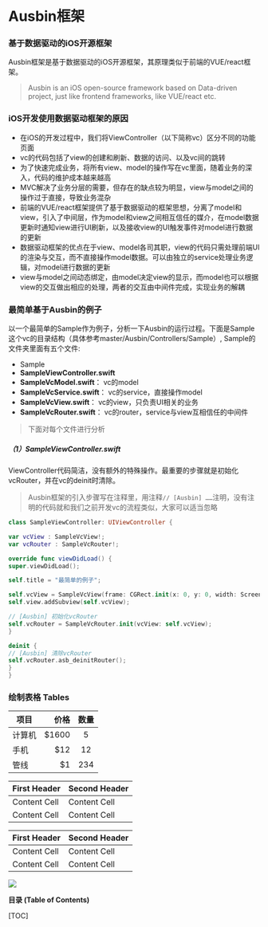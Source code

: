 # Ausbin框架
### 基于数据驱动的iOS开源框架
Ausbin框架是基于数据驱动的iOS开源框架，其原理类似于前端的VUE/react框架。
> Ausbin is an iOS open-source framework based on Data-driven project, just like frontend frameworks, like VUE/react etc.

### iOS开发使用数据驱动框架的原因
- 在iOS的开发过程中，我们将ViewController（以下简称vc）区分不同的功能页面
- vc的代码包括了view的创建和刷新、数据的访问、以及vc间的跳转
- 为了快速完成业务，将所有view、model的操作写在vc里面，随着业务的深入，代码的维护成本越来越高
- MVC解决了业务分层的需要，但存在的缺点较为明显，view与model之间的操作过于直接，导致业务混杂
- 前端的VUE/react框架提供了基于数据驱动的框架思想，分离了model和view，引入了中间层，作为model和view之间相互信任的媒介，在model数据更新时通知view进行UI刷新，以及接收view的UI触发事件对model进行数据的更新
- 数据驱动框架的优点在于view、model各司其职，view的代码只需处理前端UI的渲染与交互，而不直接操作model数据。可以由独立的service处理业务逻辑，对model进行数据的更新
- view与model之间动态绑定，由model决定view的显示，而model也可以根据view的交互做出相应的处理，两者的交互由中间件完成，实现业务的解耦

### 最简单基于Ausbin的例子
以一个最简单的Sample作为例子，分析一下Ausbin的运行过程。下面是Sample这个vc的目录结构（具体参考master/Ausbin/Controllers/Sample）, Sample的文件夹里面有五个文件:
+ Sample
+ **SampleViewController.swift**
+ **SampleVcModel.swift**： vc的model
+ **SampleVcService.swift**： vc的service，直接操作model
+ **SampleVcView.swift**： vc的view，只负责UI相关的业务
+ **SampleVcRouter.swift**： vc的router，service与view互相信任的中间件

> 下面对每个文件进行分析

##### （1）SampleViewController.swift

ViewController代码简洁，没有额外的特殊操作。最重要的步骤就是初始化vcRouter，并在vc的deinit时清除。

> Ausbin框架的引入步骤写在注释里，用注释`// [Ausbin] ……`注明，没有注明的代码就和我们之前开发vc的流程类似，大家可以适当忽略

```swift
class SampleViewController: UIViewController {

var vcView : SampleVcView!;
var vcRouter : SampleVcRouter!;

override func viewDidLoad() {
super.viewDidLoad();

self.title = "最简单的例子";

self.vcView = SampleVcView(frame: CGRect.init(x: 0, y: 0, width: ScreenWidth, height:ScreenHeight-Status_Bar_Height-Navigation_Bar_Height));
self.view.addSubview(self.vcView);

// [Ausbin] 初始化vcRouter
self.vcRouter = SampleVcRouter.init(vcView: self.vcView);
}

deinit {
// [Ausbin] 清除vcRouter
self.vcRouter.asb_deinitRouter();
}
}
```

### 绘制表格 Tables

| 项目        | 价格   |  数量  |
| --------   | -----:  | :----:  |
| 计算机      | $1600   |   5     |
| 手机        |   $12   |   12   |
| 管线        |    $1    |  234  |

First Header  | Second Header
------------- | -------------
Content Cell  | Content Cell
Content Cell  | Content Cell

| First Header  | Second Header |
| ------------- | ------------- |
| Content Cell  | Content Cell  |
| Content Cell  | Content Cell  |

![](http://wxtopik.oss-cn-shanghai.aliyuncs.com/app/images/ausbin.png)

**目录 (Table of Contents)**

[TOC]
